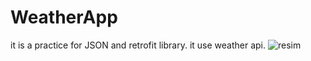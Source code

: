# WeatherApp
it is a practice for JSON and retrofit library. it use weather api.
![resim](https://user-images.githubusercontent.com/102736170/168429582-29aeec32-239b-4b59-947c-031182ca7d04.png)
